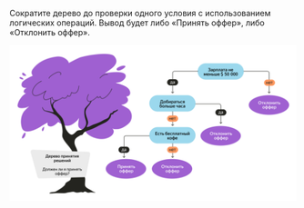 Сократите дерево до проверки одного условия с использованием логических операций. Вывод будет либо «Принять оффер», либо «Отклонить оффер».

![дерево](./step_1_2.png)